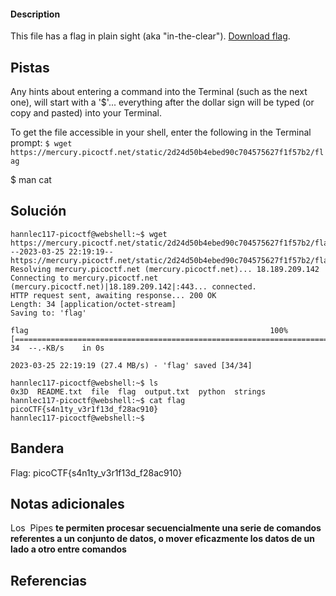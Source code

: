 #### Description

This file has a flag in plain sight (aka "in-the-clear"). [Download flag](https://mercury.picoctf.net/static/2d24d50b4ebed90c704575627f1f57b2/flag).

## Pistas

Any hints about entering a command into the Terminal (such as the next one), will start with a '$'... everything after the dollar sign will be typed (or copy and pasted) into your Terminal.

To get the file accessible in your shell, enter the following in the Terminal prompt: `$ wget https://mercury.picoctf.net/static/2d24d50b4ebed90c704575627f1f57b2/flag`

$ man cat

## Solución

``` 
hannlec117-picoctf@webshell:~$ wget https://mercury.picoctf.net/static/2d24d50b4ebed90c704575627f1f57b2/flag
--2023-03-25 22:19:19--  https://mercury.picoctf.net/static/2d24d50b4ebed90c704575627f1f57b2/flag
Resolving mercury.picoctf.net (mercury.picoctf.net)... 18.189.209.142
Connecting to mercury.picoctf.net (mercury.picoctf.net)|18.189.209.142|:443... connected.
HTTP request sent, awaiting response... 200 OK
Length: 34 [application/octet-stream]
Saving to: 'flag'

flag                                                      100%[==================================================================================================================================>]      34  --.-KB/s    in 0s      

2023-03-25 22:19:19 (27.4 MB/s) - 'flag' saved [34/34]

hannlec117-picoctf@webshell:~$ ls
0x3D  README.txt  file  flag  output.txt  python  strings
hannlec117-picoctf@webshell:~$ cat flag
picoCTF{s4n1ty_v3r1f13d_f28ac910}
hannlec117-picoctf@webshell:~$ 

```

## Bandera
Flag: picoCTF{s4n1ty_v3r1f13d_f28ac910}


## Notas adicionales
Los  Pipes **te permiten procesar secuencialmente una serie de comandos referentes a un conjunto de datos, o mover eficazmente los datos de un lado a otro entre comandos**



## Referencias

